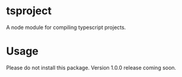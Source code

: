 # tsproject
A node module for compiling typescript projects.

# Usage
Please do not install this package.
Version 1.0.0 release coming soon.
